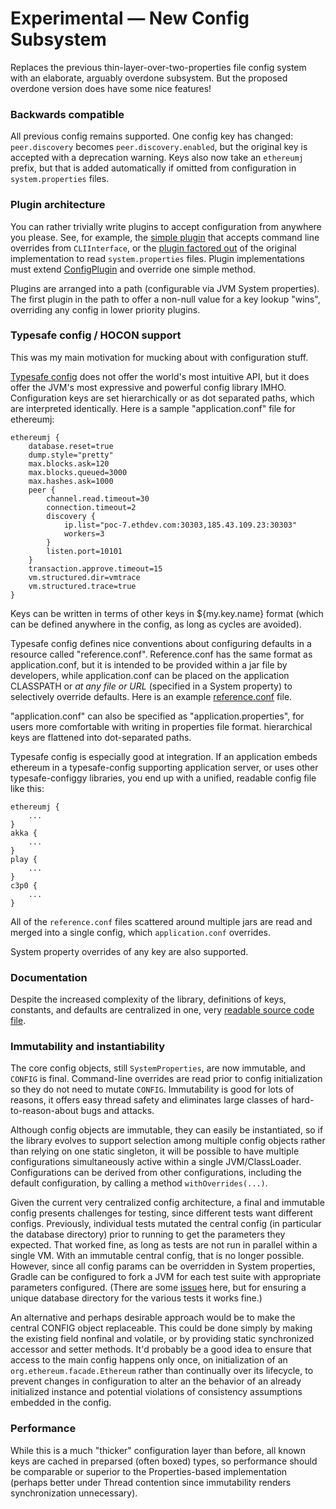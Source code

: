 # Experimental — New Config Subsystem

Replaces the previous thin-layer-over-two-properties file config system with an elaborate, arguably overdone subsystem.
But the proposed overdone version does have some nice features!

### Backwards compatible

All previous config remains supported. One config key has changed: `peer.discovery` becomes `peer.discovery.enabled`,
but the original key is accepted with a deprecation warning. Keys also now take an `ethereumj` prefix, but that is
added automatically if omitted from configuration in `system.properties` files.

### Plugin architecture

You can rather trivially write plugins to accept configuration from anywhere you please.  See, for example, the [simple plugin](CLIConfigPlugin.java)
that accepts command line overrides from `CLIInterface`, or the 
[plugin factored out](TraditionalPropertiesConfigPlugin.java) of 
the original implementation to read `system.properties` files. Plugin implementations must extend [ConfigPlugin](ConfigPlugin.java) and override one simple method.

Plugins are arranged into a path (configurable via JVM System properties). The first plugin in the path to offer
a non-null value for a key lookup "wins", overriding any config in lower priority plugins.

### Typesafe config / HOCON support

This was my main motivation for mucking about with configuration stuff.

[Typesafe config](https://github.com/typesafehub/config) does not offer the world's most intuitive API, but it does offer 
the JVM's most expressive and powerful config library IMHO. Configuration keys are set hierarchically or as dot separated
paths, which are interpreted identically. Here is a sample "application.conf" file for ethereumj:

```
ethereumj {
    database.reset=true
    dump.style="pretty"
    max.blocks.ask=120
    max.blocks.queued=3000
    max.hashes.ask=1000
    peer {
        channel.read.timeout=30
        connection.timeout=2
        discovery {
            ip.list="poc-7.ethdev.com:30303,185.43.109.23:30303"
            workers=3
        }
        listen.port=10101
    }
    transaction.approve.timeout=15
    vm.structured.dir=vmtrace
    vm.structured.trace=true
}
```

Keys can be written in terms of other keys in ${my.key.name} format (which can be defined anywhere in the config, as long 
as cycles are avoided).

Typesafe config defines nice conventions about configuring defaults in a resource called "reference.conf". Reference.conf
has the same format as application.conf, but it is intended to be provided within a jar file by developers, while
application.conf can be placed on the application CLASSPATH or *at any file or URL* (specified in a System property) to
selectively override defaults. Here is an example [reference.conf](../../../../resources/reference.conf)
file.

"application.conf" can also be specified as "application.properties", for users more comfortable with writing
in properties file format. hierarchical keys are flattened into dot-separated paths.

Typesafe config is especially good at integration. If an application embeds ethereum in a typesafe-config supporting
application server, or uses other typesafe-configgy libraries, you end up with a unified, readable config file like this:

```
ethereumj {
    ...
}
akka {
    ...
}
play {
    ...
}
c3p0 {
    ...
}
```

All of the `reference.conf` files scattered around multiple jars are read and merged into a single config, which
`application.conf` overrides.

System property overrides of any key are also supported.

### Documentation

Despite the increased complexity of the library, definitions of keys, constants, and defaults are centralized in
one, very [readable source code file](KeysDefaults.java).

### Immutability and instantiability

The core config objects, still `SystemProperties`, are now immutable, and `CONFIG` is final. Command-line overrides
are read prior to config initialization so they do not need to mutate `CONFIG`. Immutability is good for lots of reasons,
it offers easy thread safety and eliminates large classes of hard-to-reason-about bugs and attacks.

Although config objects are immutable, they can easily be instantiated, so if the library evolves to support
selection among multiple config objects rather than relying on one static singleton, it will be possible to have multiple
configurations simultaneously active within a single JVM/ClassLoader. Configurations can be derived from other
configurations, including the default configuration, by calling a method `withOverrides(...)`.

Given the current very centralized config architecture, a final and immutable config presents challenges for
testing, since different tests want different configs. Previously, individual tests mutated the central config 
(in particular the database directory) prior to running to get the parameters they expected. That worked fine, as
long as tests are not run in parallel within a single VM. With an immutable central config, that is no longer
possible. However, since all config params can be overridden in System properties, Gradle can be configured to
fork a JVM for each test suite with appropriate parameters configured. (There are some [issues](http://stackoverflow.com/questions/28780841/setting-system-properties-for-gradle-tests)
here, but for ensuring a unique database directory for the various tests it works fine.)

An alternative and perhaps desirable approach would be to make the central CONFIG object replaceable. This could be done simply by making the existing field nonfinal and volatile, or by providing static synchronized accessor and setter methods. It'd probably be a good idea to ensure that access to the main config happens only once, on initialization of an `org.ethereum.facade.Ethereum` rather than continually over its lifecycle, to prevent changes in configuration to alter an the behavior of an already initialized instance and potential violations of consistency assumptions embedded in the config.

### Performance

While this is a much "thicker" configuration layer than before, all known keys are cached in preparsed (often boxed) types,
so performance should be comparable or superior to the Properties-based implementation (perhaps better under Thread 
contention since immutability renders synchronization unnecessary).
